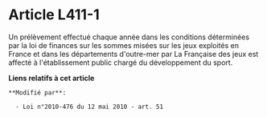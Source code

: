 # Article L411-1

Un prélèvement effectué chaque année dans les conditions déterminées par la loi de finances sur les sommes misées sur les
jeux exploités en France et dans les départements d'outre-mer par La Française des jeux est affecté à l'établissement public
chargé du développement du sport.

**Liens relatifs à cet article**

	**Modifié par**:

	  - Loi n°2010-476 du 12 mai 2010 - art. 51
